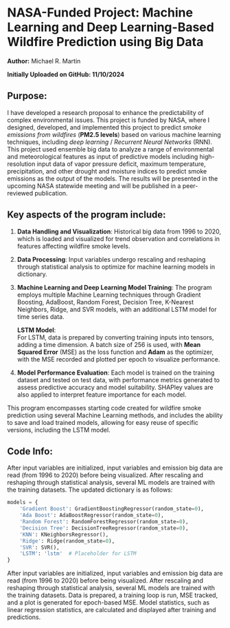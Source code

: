 # NASA-Funded Project: Machine Learning and Deep Learning-Based Wildfire Prediction using Big Data
**Author:** Michael R. Martin

**Initially Uploaded on GitHub: 11/10/2024**

## Purpose:  
I have developed a research proposal to enhance the predictability of complex environmental issues. This project is funded by NASA, where I designed, developed, and implemented this project to predict *smoke emissions from wildfires* (**PM2.5 levels**) based on various machine learning techniques, including *deep learning* / *Recurrent Neural Networks* (RNN). This project used ensemble big data to analyze a range of environmental and meteorological features as input of predictive models including high-resolution input data of vapor pressure deficit, maximum temperature, precipitation, and other drought and moisture indices to predict smoke emissions as the output of the models. The results will be presented in the upcoming NASA statewide meeting and will be published in a peer-reviewed publication.

## Key aspects of the program include:

1. **Data Handling and Visualization**: Historical big data from 1996 to 2020, which is loaded and visualized for trend observation and correlations in features affecting wildfire smoke levels.
2. **Data Processing**: Input variables undergo rescaling and reshaping through statistical analysis to optimize for machine learning models in dictionary.
3. **Machine Learning and Deep Learning Model Training**: The program employs multiple Machine Learning techniques through Gradient Boosting, AdaBoost, Random Forest, Decision Tree, K-Nearest Neighbors, Ridge, and SVR models, with an additional LSTM model for time series data.
   
   **LSTM Model**:  
   For LSTM, data is prepared by converting training inputs into tensors, adding a time dimension. A batch size of 256 is used, with **Mean Squared Error** (MSE) as the loss function and **Adam** as the optimizer, with the MSE recorded and plotted per epoch to visualize performance.
5. **Model Performance Evaluation**: Each model is trained on the training dataset and tested on test data, with performance metrics generated to assess predictive accuracy and model suitability. SHAPley values are also applied to interpret feature importance for each model.

This program encompasses starting code created for wildfire smoke prediction using several Machine Learning methods, and includes the ability to save and load trained models, allowing for easy reuse of specific versions, including the LSTM model.

## Code Info:  
After input variables are initialized, input variables and emission big data are read (from 1996 to 2020) before being visualized. After rescaling and reshaping through statistical analysis, several ML models are trained with the training datasets. The updated dictionary is as follows:
   ```python
   models = {
       'Gradient Boost': GradientBoostingRegressor(random_state=0),
       'Ada Boost': AdaBoostRegressor(random_state=0),
       'Random Forest': RandomForestRegressor(random_state=0),
       'Decision Tree': DecisionTreeRegressor(random_state=0),
       'KNN': KNeighborsRegressor(),
       'Ridge': Ridge(random_state=0),
       'SVR': SVR(),
       'LSTM': 'lstm'  # Placeholder for LSTM
   }
   ```
After input variables are initialized, input variables and emission big data are read (from 1996 to 2020) before being visualized. After rescaling and reshaping through statistical analysis, several ML models are trained with the training datasets. Data is prepared, a training loop is run, MSE tracked, and a plot is generated for epoch-based MSE. Model statistics, such as linear regression statistics, are calculated and displayed after training and predictions.
